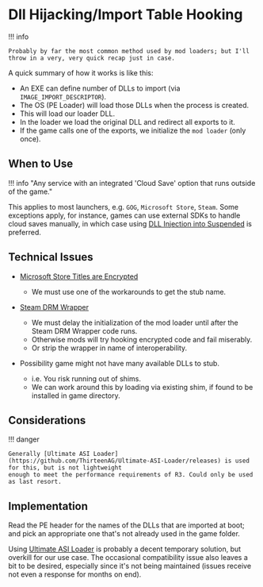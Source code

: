 ﻿# Dll Hijacking/Import Table Hooking

!!! info

    Probably by far the most common method used by mod loaders; but I'll throw in a very, very quick recap just in case.

A quick summary of how it works is like this:  

- An EXE can define number of DLLs to import (via `IMAGE_IMPORT_DESCRIPTOR`).  
- The OS (PE Loader) will load those DLLs when the process is created.  
- This will load our loader DLL.  
- In the loader we load the original DLL and redirect all exports to it.  
- If the game calls one of the exports, we initialize the `mod loader` (only once).  

## When to Use

!!! info "Any service with an integrated 'Cloud Save' option that runs outside of the game."

This applies to most launchers, e.g. `GOG`, `Microsoft Store`, `Steam`. Some exceptions apply, for instance, games
can use external SDKs to handle cloud saves manually, in which case using [DLL Injection into Suspended](./Windows-InjectIntoSuspended.md)
is preferred.

## Technical Issues

- [Microsoft Store Titles are Encrypted](../Copy-Protection/Windows-MSStore.md)
    - We must use one of the workarounds to get the stub name.
  
- [Steam DRM Wrapper](../Copy-Protection/Windows-Steam.md)
    - We must delay the initialization of the mod loader until after the Steam DRM Wrapper code runs.
    - Otherwise mods will try hooking encrypted code and fail miserably.
    - Or strip the wrapper in name of interoperability.

- Possibility game might not have many available DLLs to stub.
    - i.e. You risk running out of shims.
    - We can work around this by loading via existing shim, if found to be installed in game directory.

## Considerations

!!! danger

    Generally [Ultimate ASI Loader](https://github.com/ThirteenAG/Ultimate-ASI-Loader/releases) is used for this, but is not lightweight
    enough to meet the performance requirements of R3. Could only be used as last resort.

## Implementation

Read the PE header for the names of the DLLs that are imported at boot; and pick an appropriate one that's not already used in the game folder.

Using [Ultimate ASI Loader](https://github.com/ThirteenAG/Ultimate-ASI-Loader/releases) is probably a decent temporary solution, 
but overkill for our use case. The occasional compatibility issue also leaves a bit to be desired, especially since it's not being maintained
(issues receive not even a response for months on end).  